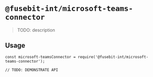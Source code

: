 # `@fusebit-int/microsoft-teams-connector`

> TODO: description

## Usage

```
const microsoft-teamsConnector = require('@fusebit-int/microsoft-teams-connector');

// TODO: DEMONSTRATE API
```
